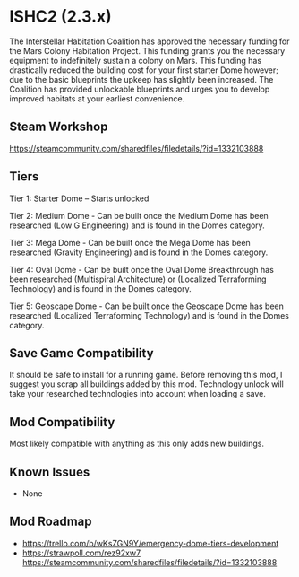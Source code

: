 # ISHC2 (2.3.x)

The Interstellar Habitation Coalition has approved the necessary funding for the Mars Colony Habitation Project. This funding grants you the necessary equipment to indefinitely sustain a colony on Mars. This funding has drastically reduced the building cost for your first starter Dome however; due to the basic blueprints the upkeep has slightly been increased. The Coalition has provided unlockable blueprints and urges you to develop improved habitats at your earliest convenience.

## Steam Workshop

https://steamcommunity.com/sharedfiles/filedetails/?id=1332103888

## Tiers 

Tier 1: Starter Dome – Starts unlocked

Tier 2: Medium Dome - Can be built once the Medium Dome has been researched (Low G Engineering) and is found in the Domes category.

Tier 3: Mega Dome - Can be built once the Mega Dome has been researched (Gravity Engineering) and is found in the Domes category.

Tier 4: Oval Dome - Can be built once the Oval Dome Breakthrough has been researched (Multispiral Architecture) or (Localized Terraforming Technology) and is found in the Domes category.

Tier 5: Geoscape Dome - Can be built once the Geoscape Dome has been researched (Localized Terraforming Technology) and is found in the Domes category.

## Save Game Compatibility 
It should be safe to install for a running game. Before removing this mod, I suggest you scrap all buildings added by this mod.
Technology unlock will take your researched technologies into account when loading a save.

## Mod Compatibility 
Most likely compatible with anything as this only adds new buildings.

## Known Issues 
- None

## Mod Roadmap 
- https://trello.com/b/wKsZGN9Y/emergency-dome-tiers-development
- https://strawpoll.com/rez92xw7
https://steamcommunity.com/sharedfiles/filedetails/?id=1332103888
